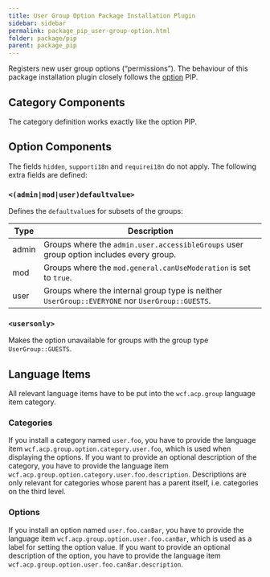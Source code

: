 ```yaml
---
title: User Group Option Package Installation Plugin
sidebar: sidebar
permalink: package_pip_user-group-option.html
folder: package/pip
parent: package_pip
---
```


Registers new user group options (“permissions”).
The behaviour of this package installation plugin closely follows the [option](package_pip_option.md) PIP.

## Category Components

The category definition works exactly like the option PIP.

## Option Components

The fields `hidden`, `supporti18n` and `requirei18n` do not apply.
The following extra fields are defined:

### `<(admin|mod|user)defaultvalue>`

Defines the `defaultvalue`s for subsets of the groups:

| Type  | Description                                                                                    |
| ----- | ---------------------------------------------------------------------------------------------- |
| admin | Groups where the `admin.user.accessibleGroups` user group option includes every group.         |
| mod   | Groups where the `mod.general.canUseModeration` is set to `true`.                              |
| user  | Groups where the internal group type is neither `UserGroup::EVERYONE` nor `UserGroup::GUESTS`. |

### `<usersonly>`

Makes the option unavailable for groups with the group type `UserGroup::GUESTS`.

## Language Items

All relevant language items have to be put into the `wcf.acp.group` language item category.

### Categories

If you install a category named `user.foo`, you have to provide the language item `wcf.acp.group.option.category.user.foo`, which is used when displaying the options.
If you want to provide an optional description of the category, you have to provide the language item `wcf.acp.group.option.category.user.foo.description`.
Descriptions are only relevant for categories whose parent has a parent itself, i.e. categories on the third level.

### Options

If you install an option named `user.foo.canBar`, you have to provide the language item `wcf.acp.group.option.user.foo.canBar`, which is used as a label for setting the option value.
If you want to provide an optional description of the option, you have to provide the language item `wcf.acp.group.option.user.foo.canBar.description`.
